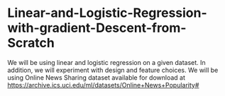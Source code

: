 # Linear-and-Logistic-Regression-with-gradient-Descent-from-Scratch
We will be using linear and logistic regression on a given dataset. In addition, we will experiment with design and feature choices. We will be using Online News Sharing dataset available for download at https://archive.ics.uci.edu/ml/datasets/Online+News+Popularity#
